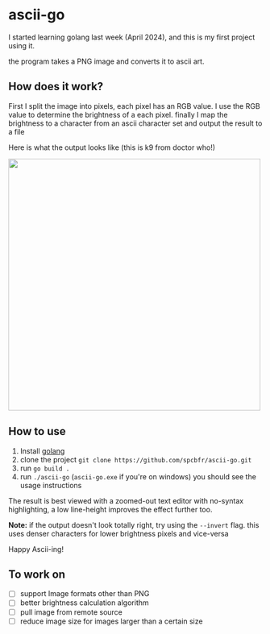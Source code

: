# ascii-go 
I started learning golang last week (April 2024), and this is my first project using it.

the program takes a PNG image and converts it to ascii art.

## How does it work?

First I split the image into pixels, each pixel has an RGB value. I use the RGB value to determine the brightness of a each pixel. finally I map the brightness to a character from an ascii character set and output the result to a file

Here is what the output looks like (this is k9 from doctor who!)

<img src="https://github.com/spcbfr/ascii-go/assets/77839865/4fc4223c-2ed8-4cee-b03a-659b452775a1" width="500" />

## How to use

1. Install [golang](https://go.dev/doc/install)
2. clone the project `git clone https://github.com/spcbfr/ascii-go.git`
3. run `go build .`
4. run `./ascii-go` (`ascii-go.exe` if you're on windows) you should see the usage instructions

The result is best viewed with a zoomed-out text editor with no-syntax highlighting, a low line-height improves the effect further too.

**Note:** if the output doesn't look totally right, try using the `--invert` flag. this uses denser characters for lower brightness pixels and vice-versa

Happy Ascii-ing!

## To work on
- [ ] support Image formats other than PNG
- [ ] better brightness calculation algorithm
- [ ] pull image from remote source
- [ ] reduce image size for images larger than a certain size
